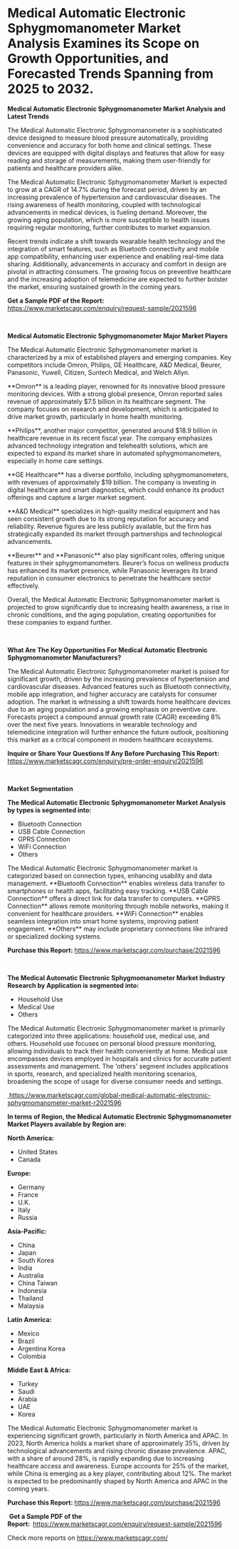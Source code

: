 <p><h1>Medical Automatic Electronic Sphygmomanometer Market Analysis Examines its Scope on Growth Opportunities, and Forecasted Trends Spanning from 2025 to 2032.</h1></p><p><strong>Medical Automatic Electronic Sphygmomanometer Market Analysis and Latest Trends</strong></p>
<p><p>The Medical Automatic Electronic Sphygmomanometer is a sophisticated device designed to measure blood pressure automatically, providing convenience and accuracy for both home and clinical settings. These devices are equipped with digital displays and features that allow for easy reading and storage of measurements, making them user-friendly for patients and healthcare providers alike.</p><p>The Medical Automatic Electronic Sphygmomanometer Market is expected to grow at a CAGR of 14.7% during the forecast period, driven by an increasing prevalence of hypertension and cardiovascular diseases. The rising awareness of health monitoring, coupled with technological advancements in medical devices, is fueling demand. Moreover, the growing aging population, which is more susceptible to health issues requiring regular monitoring, further contributes to market expansion.</p><p>Recent trends indicate a shift towards wearable health technology and the integration of smart features, such as Bluetooth connectivity and mobile app compatibility, enhancing user experience and enabling real-time data sharing. Additionally, advancements in accuracy and comfort in design are pivotal in attracting consumers. The growing focus on preventive healthcare and the increasing adoption of telemedicine are expected to further bolster the market, ensuring sustained growth in the coming years.</p></p>
<p><strong>Get a Sample PDF of the Report:&nbsp;</strong> <a href="https://www.marketscagr.com/enquiry/request-sample/2021596?utm_campaign=2452&utm_medium=2&utm_source=Github&utm_content=ia&utm_term=29032025&utm_id=medical-automatic-electronic-sphygmomanometer">https://www.marketscagr.com/enquiry/request-sample/2021596</a></p>
<p>&nbsp;</p>
<p><strong>Medical Automatic Electronic Sphygmomanometer Major Market Players</strong></p>
<p><p>The Medical Automatic Electronic Sphygmomanometer market is characterized by a mix of established players and emerging companies. Key competitors include Omron, Philips, GE Healthcare, A&D Medical, Beurer, Panasonic, Yuwell, Citizen, Suntech Medical, and Welch Allyn.</p><p>**Omron** is a leading player, renowned for its innovative blood pressure monitoring devices. With a strong global presence, Omron reported sales revenue of approximately $7.5 billion in its healthcare segment. The company focuses on research and development, which is anticipated to drive market growth, particularly in home health monitoring.</p><p>**Philips**, another major competitor, generated around $18.9 billion in healthcare revenue in its recent fiscal year. The company emphasizes advanced technology integration and telehealth solutions, which are expected to expand its market share in automated sphygmomanometers, especially in home care settings.</p><p>**GE Healthcare** has a diverse portfolio, including sphygmomanometers, with revenues of approximately $19 billion. The company is investing in digital healthcare and smart diagnostics, which could enhance its product offerings and capture a larger market segment.</p><p>**A&D Medical** specializes in high-quality medical equipment and has seen consistent growth due to its strong reputation for accuracy and reliability. Revenue figures are less publicly available, but the firm has strategically expanded its market through partnerships and technological advancements.</p><p>**Beurer** and **Panasonic** also play significant roles, offering unique features in their sphygmomanometers. Beurer’s focus on wellness products has enhanced its market presence, while Panasonic leverages its brand reputation in consumer electronics to penetrate the healthcare sector effectively.</p><p>Overall, the Medical Automatic Electronic Sphygmomanometer market is projected to grow significantly due to increasing health awareness, a rise in chronic conditions, and the aging population, creating opportunities for these companies to expand further.</p></p>
<p>&nbsp;</p>
<p><strong>What Are The Key Opportunities For Medical Automatic Electronic Sphygmomanometer Manufacturers?</strong></p>
<p><p>The Medical Automatic Electronic Sphygmomanometer market is poised for significant growth, driven by the increasing prevalence of hypertension and cardiovascular diseases. Advanced features such as Bluetooth connectivity, mobile app integration, and higher accuracy are catalysts for consumer adoption. The market is witnessing a shift towards home healthcare devices due to an aging population and a growing emphasis on preventive care. Forecasts project a compound annual growth rate (CAGR) exceeding 8% over the next five years. Innovations in wearable technology and telemedicine integration will further enhance the future outlook, positioning this market as a critical component in modern healthcare ecosystems.</p></p>
<p><strong>Inquire or Share Your Questions If Any Before Purchasing This Report:</strong> <a href="https://www.marketscagr.com/enquiry/pre-order-enquiry/2021596?utm_campaign=2452&utm_medium=2&utm_source=Github&utm_content=ia&utm_term=29032025&utm_id=medical-automatic-electronic-sphygmomanometer">https://www.marketscagr.com/enquiry/pre-order-enquiry/2021596</a></p>
<p>&nbsp;</p>
<p><strong>Market Segmentation</strong></p>
<p><strong>The Medical Automatic Electronic Sphygmomanometer Market Analysis by types is segmented into:</strong></p>
<p><ul><li>Bluetooth Connection</li><li>USB Cable Connection</li><li>GPRS Connection</li><li>WiFi Connection</li><li>Others</li></ul></p>
<p><p>The Medical Automatic Electronic Sphygmomanometer market is categorized based on connection types, enhancing usability and data management. **Bluetooth Connection** enables wireless data transfer to smartphones or health apps, facilitating easy tracking. **USB Cable Connection** offers a direct link for data transfer to computers. **GPRS Connection** allows remote monitoring through mobile networks, making it convenient for healthcare providers. **WiFi Connection** enables seamless integration into smart home systems, improving patient engagement. **Others** may include proprietary connections like infrared or specialized docking systems.</p></p>
<p><strong>Purchase this Report:&nbsp;</strong><a href="https://www.marketscagr.com/purchase/2021596?utm_campaign=2452&utm_medium=2&utm_source=Github&utm_content=ia&utm_term=29032025&utm_id=medical-automatic-electronic-sphygmomanometer">https://www.marketscagr.com/purchase/2021596</a></p>
<p>&nbsp;</p>
<p><strong>The Medical Automatic Electronic Sphygmomanometer Market Industry Research by Application is segmented into:</strong></p>
<p><ul><li>Household Use</li><li>Medical Use</li><li>Others</li></ul></p>
<p><p>The Medical Automatic Electronic Sphygmomanometer market is primarily categorized into three applications: household use, medical use, and others. Household use focuses on personal blood pressure monitoring, allowing individuals to track their health conveniently at home. Medical use encompasses devices employed in hospitals and clinics for accurate patient assessments and management. The 'others' segment includes applications in sports, research, and specialized health monitoring scenarios, broadening the scope of usage for diverse consumer needs and settings.</p></p>
<p><a href="https://www.marketscagr.com/global-medical-automatic-electronic-sphygmomanometer-market-r2021596?utm_campaign=2452&utm_medium=2&utm_source=Github&utm_content=ia&utm_term=29032025&utm_id=medical-automatic-electronic-sphygmomanometer">&nbsp;https://www.marketscagr.com/global-medical-automatic-electronic-sphygmomanometer-market-r2021596</a></p>
<p><strong>In terms of Region, the Medical Automatic Electronic Sphygmomanometer Market Players available by Region are:</strong></p>
<p>
    <p> <strong> North America: </strong>
        <ul>
            <li>United States</li>
            <li>Canada</li>
        </ul>
        </p> 
    <p> <strong> Europe: </strong>
        <ul>
            <li>Germany</li>
            <li>France</li>
            <li>U.K.</li>
            <li>Italy</li>
            <li>Russia</li>
        </ul>
        </p> 
    <p> <strong> Asia-Pacific: </strong>
        <ul>
            <li>China</li>
            <li>Japan</li>
            <li>South Korea</li>
            <li>India</li>
            <li>Australia</li>
            <li>China Taiwan</li>
            <li>Indonesia</li>
            <li>Thailand</li>
            <li>Malaysia</li>
        </ul>
        </p> 
    <p> <strong> Latin America: </strong>
        <ul>
            <li>Mexico</li>
            <li>Brazil</li>
            <li>Argentina Korea</li>
            <li>Colombia</li>
        </ul>
        </p> 
    <p> <strong> Middle East & Africa: </strong>
        <ul>
            <li>Turkey</li>
            <li>Saudi</li>
            <li>Arabia</li>
            <li>UAE</li>
            <li>Korea</li>
        </ul>
    </p>
    </p>
<p><p>The Medical Automatic Electronic Sphygmomanometer market is experiencing significant growth, particularly in North America and APAC. In 2023, North America holds a market share of approximately 35%, driven by technological advancements and rising chronic disease prevalence. APAC, with a share of around 28%, is rapidly expanding due to increasing healthcare access and awareness. Europe accounts for 25% of the market, while China is emerging as a key player, contributing about 12%. The market is expected to be predominantly shaped by North America and APAC in the coming years.</p></p>
<p><strong>Purchase this Report: </strong><a href="https://www.marketscagr.com/purchase/2021596?utm_campaign=2452&utm_medium=2&utm_source=Github&utm_content=ia&utm_term=29032025&utm_id=medical-automatic-electronic-sphygmomanometer">https://www.marketscagr.com/purchase/2021596</a></p>
<p>&nbsp;<strong>Get a Sample PDF of the Report:&nbsp;&nbsp;</strong><a href="https://www.marketscagr.com/enquiry/request-sample/2021596?utm_campaign=2452&utm_medium=2&utm_source=Github&utm_content=ia&utm_term=29032025&utm_id=medical-automatic-electronic-sphygmomanometer">https://www.marketscagr.com/enquiry/request-sample/2021596</a></p>
<p><strong></strong></p>
<p>Check more reports on <a href="https://www.marketscagr.com/?utm_campaign=2452&utm_medium=2&utm_source=Github&utm_content=ia&utm_term=29032025&utm_id=medical-automatic-electronic-sphygmomanometer">https://www.marketscagr.com/</a></p>